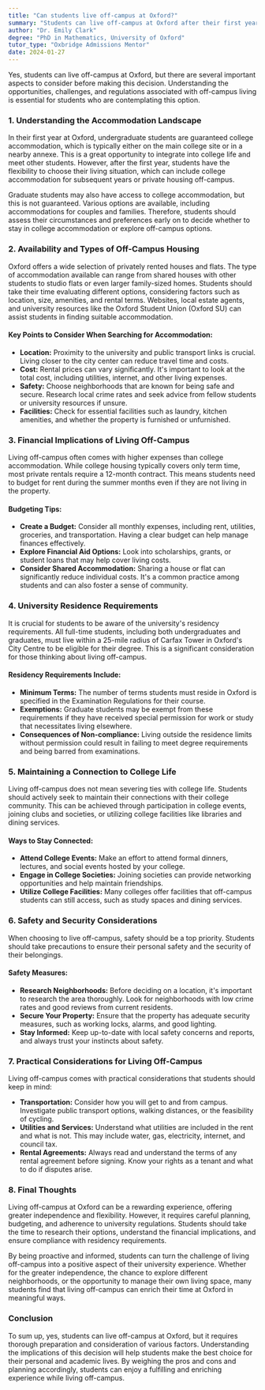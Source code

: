 ```yaml
---
title: "Can students live off-campus at Oxford?"
summary: "Students can live off-campus at Oxford after their first year, but must consider opportunities, challenges, and regulations of off-campus living."
author: "Dr. Emily Clark"
degree: "PhD in Mathematics, University of Oxford"
tutor_type: "Oxbridge Admissions Mentor"
date: 2024-01-27
---
```


Yes, students can live off-campus at Oxford, but there are several important aspects to consider before making this decision. Understanding the opportunities, challenges, and regulations associated with off-campus living is essential for students who are contemplating this option.

### 1. **Understanding the Accommodation Landscape**

In their first year at Oxford, undergraduate students are guaranteed college accommodation, which is typically either on the main college site or in a nearby annexe. This is a great opportunity to integrate into college life and meet other students. However, after the first year, students have the flexibility to choose their living situation, which can include college accommodation for subsequent years or private housing off-campus.

Graduate students may also have access to college accommodation, but this is not guaranteed. Various options are available, including accommodations for couples and families. Therefore, students should assess their circumstances and preferences early on to decide whether to stay in college accommodation or explore off-campus options.

### 2. **Availability and Types of Off-Campus Housing**

Oxford offers a wide selection of privately rented houses and flats. The type of accommodation available can range from shared houses with other students to studio flats or even larger family-sized homes. Students should take their time evaluating different options, considering factors such as location, size, amenities, and rental terms. Websites, local estate agents, and university resources like the Oxford Student Union (Oxford SU) can assist students in finding suitable accommodation.

#### **Key Points to Consider When Searching for Accommodation:**

- **Location:** Proximity to the university and public transport links is crucial. Living closer to the city center can reduce travel time and costs.
- **Cost:** Rental prices can vary significantly. It's important to look at the total cost, including utilities, internet, and other living expenses.
- **Safety:** Choose neighborhoods that are known for being safe and secure. Research local crime rates and seek advice from fellow students or university resources if unsure.
- **Facilities:** Check for essential facilities such as laundry, kitchen amenities, and whether the property is furnished or unfurnished.

### 3. **Financial Implications of Living Off-Campus**

Living off-campus often comes with higher expenses than college accommodation. While college housing typically covers only term time, most private rentals require a 12-month contract. This means students need to budget for rent during the summer months even if they are not living in the property. 

#### **Budgeting Tips:**

- **Create a Budget:** Consider all monthly expenses, including rent, utilities, groceries, and transportation. Having a clear budget can help manage finances effectively.
- **Explore Financial Aid Options:** Look into scholarships, grants, or student loans that may help cover living costs.
- **Consider Shared Accommodation:** Sharing a house or flat can significantly reduce individual costs. It's a common practice among students and can also foster a sense of community.

### 4. **University Residence Requirements**

It is crucial for students to be aware of the university's residency requirements. All full-time students, including both undergraduates and graduates, must live within a 25-mile radius of Carfax Tower in Oxford's City Centre to be eligible for their degree. This is a significant consideration for those thinking about living off-campus.

#### **Residency Requirements Include:**

- **Minimum Terms:** The number of terms students must reside in Oxford is specified in the Examination Regulations for their course.
- **Exemptions:** Graduate students may be exempt from these requirements if they have received special permission for work or study that necessitates living elsewhere.
- **Consequences of Non-compliance:** Living outside the residence limits without permission could result in failing to meet degree requirements and being barred from examinations.

### 5. **Maintaining a Connection to College Life**

Living off-campus does not mean severing ties with college life. Students should actively seek to maintain their connections with their college community. This can be achieved through participation in college events, joining clubs and societies, or utilizing college facilities like libraries and dining services.

#### **Ways to Stay Connected:**

- **Attend College Events:** Make an effort to attend formal dinners, lectures, and social events hosted by your college.
- **Engage in College Societies:** Joining societies can provide networking opportunities and help maintain friendships.
- **Utilize College Facilities:** Many colleges offer facilities that off-campus students can still access, such as study spaces and dining services.

### 6. **Safety and Security Considerations**

When choosing to live off-campus, safety should be a top priority. Students should take precautions to ensure their personal safety and the security of their belongings. 

#### **Safety Measures:**

- **Research Neighborhoods:** Before deciding on a location, it's important to research the area thoroughly. Look for neighborhoods with low crime rates and good reviews from current residents.
- **Secure Your Property:** Ensure that the property has adequate security measures, such as working locks, alarms, and good lighting.
- **Stay Informed:** Keep up-to-date with local safety concerns and reports, and always trust your instincts about safety.

### 7. **Practical Considerations for Living Off-Campus**

Living off-campus comes with practical considerations that students should keep in mind:

- **Transportation:** Consider how you will get to and from campus. Investigate public transport options, walking distances, or the feasibility of cycling.
- **Utilities and Services:** Understand what utilities are included in the rent and what is not. This may include water, gas, electricity, internet, and council tax.
- **Rental Agreements:** Always read and understand the terms of any rental agreement before signing. Know your rights as a tenant and what to do if disputes arise.

### 8. **Final Thoughts**

Living off-campus at Oxford can be a rewarding experience, offering greater independence and flexibility. However, it requires careful planning, budgeting, and adherence to university regulations. Students should take the time to research their options, understand the financial implications, and ensure compliance with residency requirements.

By being proactive and informed, students can turn the challenge of living off-campus into a positive aspect of their university experience. Whether for the greater independence, the chance to explore different neighborhoods, or the opportunity to manage their own living space, many students find that living off-campus can enrich their time at Oxford in meaningful ways. 

### Conclusion

To sum up, yes, students can live off-campus at Oxford, but it requires thorough preparation and consideration of various factors. Understanding the implications of this decision will help students make the best choice for their personal and academic lives. By weighing the pros and cons and planning accordingly, students can enjoy a fulfilling and enriching experience while living off-campus.
    